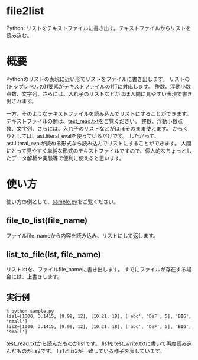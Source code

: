 # file2list
Python: リストをテキストファイルに書き出す。テキストファイルからリストを読み込む。

# 概要

Pythonのリストの表現に近い形でリストをファイルに書き出します。
リストの(トップレベルの)1要素がテキストファイルの1行に対応します。
整数、浮動小数点数、文字列、さらには、入れ子のリストなどがほぼ人間に見やすい表現で書き出されます。

一方、そのようなテキストファイルを読み込んでリストにすることができます。
テキストファイルの例は、[test_read.txt](https://github.com/j0306043/file2list/blob/main/test_read.txt)をご覧ください。
整数、浮動小数点数、文字列、さらには、入れ子のリストなどがほぼそのまま使えます。
からくりとしては、ast.literal_evalを使っているだけです。
したがって、ast.literal_evalが読める形式なら読み込んでリストにすることができます。
人間にとって見やすく単純な形式のテキストファイルですので、個人的なちょっとしたデータ解析や実験等で便利に使えると思います。

# 使い方

使い方の例として、[sample.py](https://github.com/j0306043/file2list/blob/main/sample.py)をご覧ください。

## file_to_list(file_name)

ファイルfile_nameから内容を読み込み、リストにして返します。

## list_to_file(lst, file_name)

リストlstを、ファイルfile_nameに書き出します。
すでにファイルが存在する場合には、上書きします。

## 実行例

```
% python sample.py
lis1=[1000, 3.1415, [9.99, 12], [10.21, 18], ['abc', 'DeF', 5], 'BIG', 'small']
lis2=[1000, 3.1415, [9.99, 12], [10.21, 18], ['abc', 'DeF', 5], 'BIG', 'small']
```

test_read.txtから読んだものがlis1です。
lis1をtest_write.txtに書いて再度読み込んだものがlis2です。
lis1とlis2が一致している様子を表しています。
